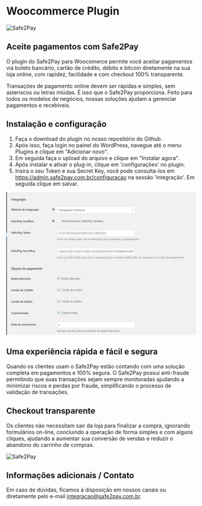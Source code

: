 
# Woocommerce Plugin

![Safe2Pay](https://safe2pay.com.br/static/img/banner-github.png)


## Aceite pagamentos com Safe2Pay

O plugin do Safe2Pay para Woocomerce permite você aceitar pagamentos via boleto bancário, cartão de crédito, débito e bitcoin diretamente na sua loja online, com rapidez, facilidade e com checkout 100% transparente.

Transações de pagamento online devem ser rápidas e simples, sem asteriscos ou letras miúdas. É isso que o Safe2Pay proporciona. Feito para todos os modelos de negócios, nossas soluções ajudam a gerenciar pagamentos e recebíveis.


## Instalação e configuração

1. Faça o download do plugin no nosso repositório do Github.
2. Após isso, faça login no painel do WordPress, navegue até o menu Plugins e clique em "Adicionar novo".
3. Em seguida faça o upload do arquivo e clique em "Instalar agora".
4. Após instalar e ativar o plug-in, clique em 'configurações' no plugin.
5. Insira o seu Token e sua Secret Key, você pode consulta-los em https://admin.safe2pay.com.br/configuracao na sessão 'integração'. Em seguida clique em salvar.

![Safe2Pay](examples/config.png)

##  Uma experiência rápida e fácil e segura

Quando os clientes usam o Safe2Pay estão contando com uma solução completa em pagamentos e 100% segura. O Safe2Pay possui anti-fraude permitindo que suas transações sejam sempre monitoradas ajudando a minimizar riscos e perdas por fraude, simplificando o processo de validação de transações.

##  Checkout transparente

Os clientes não necessitam sair da loja para finalizar a compra, ignorando formulários on-line, concluindo a operação de forma simples e com alguns cliques, ajudando a aumentar sua conversão de vendas e reduzir o abandono do carrinho de compras.

![Safe2Pay](/examples/paymentprocess.gif)

## Informações adicionais / Contato

Em caso de dúvidas, ficamos à disposição em nossos canais ou diretamente pelo e-mail integracao@safe2pay.com.br.